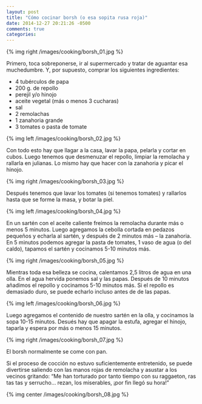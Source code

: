 ```yaml
---
layout: post
title: "Cómo cocinar borsh (o esa sopita rusa roja)"
date: 2014-12-27 20:21:26 -0500
comments: true
categories: 
---
```


{% img right /images/cooking/borsh_01.jpg %}

Primero, toca sobreponerse, ir al supermercado y tratar de aguantar esa muchedumbre. Y, por supuesto, comprar los siguientes ingredientes:

* 4 tubérculos de papa
* 200 g. de repollo
* perejil y/o hinojo
* aceite vegetal (más o menos 3 cucharas)
* sal
* 2 remolachas
* 1 zanahoria grande
* 3 tomates o pasta de tomate

<!-- more -->

{% img left /images/cooking/borsh_02.jpg %}

Con todo esto hay que llagar a la casa, lavar la papa, pelarla y cortar en cubos. Luego tenemos que desmenuzar el repollo, limpiar la remolacha y rallarla en julianas. Lo mismo hay que hacer con la zanahoria y picar el hinojo.

{% img right /images/cooking/borsh_03.jpg %}

Después tenemos que lavar los tomates (si tenemos tomates) y rallarlos hasta que se forme la masa, y botar la piel.

{% img left /images/cooking/borsh_04.jpg %}

En un sartén con el aceite caliente freímos la remolacha durante más o menos 5 minutos. Luego agregamos la cebolla cortada en pedazos pequeños y echarla al sartén, y después de 2 minutos más – la zanahoria. En 5 minutos podemos agregar la pasta de tomates, 1 vaso de agua (o del caldo), tapamos el sartén y cocinamos 5-10 minutos más.

{% img right /images/cooking/borsh_05.jpg %}

Mientras toda esa belleza se cocina, calentamos 2,5 litros de agua en una olla. En el agua hervida ponemos sal y las papas. Después de 10 minutos añadimos el repollo y cocinamos 5-10 minutos más. Si el repollo es demasiado duro, se puede echarlo incluso antes de de las papas.

{% img left /images/cooking/borsh_06.jpg %}

Luego agregamos el contenido de nuestro sartén en la olla, y cocinamos la sopa 10-15 minutos. Desués hay que apagar la estufa, agregar el hinojo, taparla y espera por más o menos 15 minutos.

{% img right /images/cooking/borsh_07.jpg %}

El borsh normalmente se come con pan.

Si el proceso de cocción no estuvo suficientemente entretenido, se puede divertirse saliendo con las manos rojas de remolacha y asustar a los vecinos gritando: “Me han torturado por tanto tiempo con su raggaeton, ras tas tas y serrucho… rezan, los miserables, ¡por fin llegó su hora!”

{% img center /images/cooking/borsh_08.jpg %}
